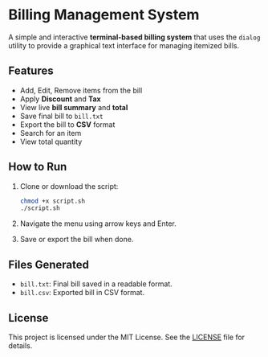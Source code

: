 
# Billing Management System 

A simple and interactive **terminal-based billing system** that uses the `dialog` utility to provide a graphical text interface for managing itemized bills.

## Features

- Add, Edit, Remove items from the bill
- Apply **Discount** and **Tax**
- View live **bill summary** and **total**
- Save final bill to `bill.txt`
- Export the bill to **CSV** format
- Search for an item
- View total quantity

## How to Run

1. Clone or download the script:

   ```bash
   chmod +x script.sh
   ./script.sh
   ```

2. Navigate the menu using arrow keys and Enter.

3. Save or export the bill when done.

## Files Generated

* `bill.txt`: Final bill saved in a readable format.
* `bill.csv`: Exported bill in CSV format.

## License

This project is licensed under the MIT License. See the [LICENSE](LICENSE) file for details.
